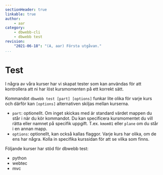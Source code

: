 ```yaml
---
sectionHeader: true
linkable: true
author:
    - aar
category:
    - dbwebb-cli
    - dbwebb test
revision:
    "2021-06-18": "(A, aar) Första utgåvan."
...
```

Test
=============================

I några av våra kurser har vi skapat tester som kan användas för att kontrollera att ni har löst kursmomenten på ett korrekt sätt.

Kommandot `dbwebb test [part] [options]` funkar lite olika för varje kurs och därför kan `[options]` alternativen skiljas mellan kurserna. 

- `part`: optionellt. Om inget skickas med är standard värdet mappen du står i när du kör kommandot. Du kan specificera kursmomentet du vill rätta eller namnet på specifik uppgift. T.ex. `kmom01` eller `plane` om du står i en annan mapp.
- `options`: optionellt, kan också kallas flaggor. Varje kurs har olika, om de ens har några. Kolla in specifika kurssidan för att se vilka som finns.

Följande kurser har stöd för dbwebb test:

- python
- webtec
- mvc
